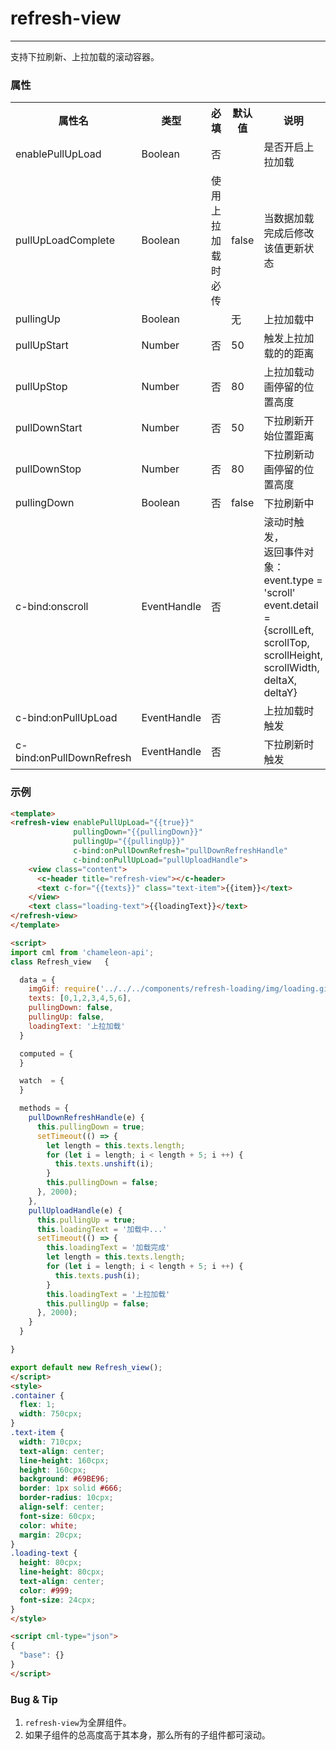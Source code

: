 # refresh-view
-------
支持下拉刷新、上拉加载的滚动容器。


### 属性

<table>
  <tr>
    <th width="200px">属性名</th>
    <th>类型</th>
    <th width="60px">必填</th>
    <th>默认值</th>
    <th>说明</th>
  </tr>
  <tr>
    <td>enablePullUpLoad</td>
    <td>Boolean</td>
    <td>否</td>
    <td></td>
    <td>是否开启上拉加载</td>
  </tr>
  <tr>
    <td>pullUpLoadComplete</td>
    <td>Boolean</td>
    <td>使用上拉加载时必传</td>
    <td>false</td>
    <td>当数据加载完成后修改该值更新状态</td>
  </tr>
  <tr>
    <td>pullingUp</td>
    <td>Boolean</td>
    <td></td>
    <td>无</td>
    <td>上拉加载中</td>
  </tr>
  <tr>
    <td>pullUpStart</td>
    <td>Number</td>
    <td>否</td>
    <td>50</td>
    <td>触发上拉加载的的距离</td>
  </tr>
  <tr>
    <td>pullUpStop</td>
    <td>Number</td>
    <td>否</td>
    <td>80</td>
    <td>上拉加载动画停留的位置高度</td>
  </tr>
  <tr>
    <td>pullDownStart</td>
    <td>Number</td>
    <td>否</td>
    <td>50</td>
    <td>下拉刷新开始位置距离</td>
  </tr>
  <tr>
    <td>pullDownStop</td>
    <td>Number</td>
    <td>否</td>
    <td>80</td>
    <td>下拉刷新动画停留的位置高度</td>
  </tr>
  <tr>
    <td>pullingDown</td>
    <td>Boolean</td>
    <td>否</td>
    <td>false</td>
    <td>下拉刷新中</td>
  </tr>
  <tr>
    <td>c-bind:onscroll</td>
    <td>EventHandle</td>
    <td>否</td>
    <td></td>
    <td>滚动时触发，
        <br/>
        返回事件对象：
        <br/>
        event.type = 'scroll'
        <br/>
        event.detail = {scrollLeft, scrollTop, scrollHeight, scrollWidth, deltaX, deltaY}
    </td>
  </tr>
  <tr>
    <td>c-bind:onPullUpLoad</td>
    <td>EventHandle</td>
    <td>否</td>
    <td></td>
    <td>上拉加载时触发</td>
  </tr>
  <tr>
    <td>c-bind:onPullDownRefresh</td>
    <td>EventHandle</td>
    <td>否</td>
    <td></td>
    <td>下拉刷新时触发</td>
  </tr>
</table>

### 示例
```html
<template>
<refresh-view enablePullUpLoad="{{true}}"
              pullingDown="{{pullingDown}}"
              pullingUp="{{pullingUp}}"
              c-bind:onPullDownRefresh="pullDownRefreshHandle"
              c-bind:onPullUpLoad="pullUploadHandle">
    <view class="content">
      <c-header title="refresh-view"></c-header>
      <text c-for="{{texts}}" class="text-item">{{item}}</text>
    </view>
    <text class="loading-text">{{loadingText}}</text>
</refresh-view>
</template>

<script>
import cml from 'chameleon-api';
class Refresh_view   {

  data = {
    imgGif: require('../../../components/refresh-loading/img/loading.gif'),
    texts: [0,1,2,3,4,5,6],
    pullingDown: false,
    pullingUp: false,
    loadingText: '上拉加载'
  }

  computed = {
  }

  watch  = {
  }

  methods = {
    pullDownRefreshHandle(e) {
      this.pullingDown = true;
      setTimeout(() => {
        let length = this.texts.length;
        for (let i = length; i < length + 5; i ++) {
          this.texts.unshift(i);
        }
        this.pullingDown = false;
      }, 2000);
    },
    pullUploadHandle(e) {
      this.pullingUp = true;
      this.loadingText = '加载中...'
      setTimeout(() => {
        this.loadingText = '加载完成'
        let length = this.texts.length;
        for (let i = length; i < length + 5; i ++) {
          this.texts.push(i);
        }
        this.loadingText = '上拉加载'
        this.pullingUp = false;
      }, 2000);
    }
  }

}

export default new Refresh_view();
</script>
<style>
.container {
  flex: 1;
  width: 750cpx;
}
.text-item {
  width: 710cpx;
  text-align: center;
  line-height: 160cpx;
  height: 160cpx;
  background: #69BE96;
  border: 1px solid #666;
  border-radius: 10cpx;
  align-self: center;
  font-size: 60cpx;
  color: white;
  margin: 20cpx;
}
.loading-text {
  height: 80cpx;
  line-height: 80cpx;
  text-align: center;
  color: #999;
  font-size: 24cpx;
}
</style>

<script cml-type="json">
{
  "base": {}
}
</script>


```

### Bug & Tip
1. `refresh-view`为全屏组件。
2. 如果子组件的总高度高于其本身，那么所有的子组件都可滚动。
